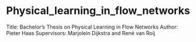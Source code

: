 # Physical_learning_in_flow_networks
Title: Bachelor’s Thesis on Physical Learning in Flow Networks Author: Pieter Haas Supervisors: Marjolein Dijkstra and René van Roij
